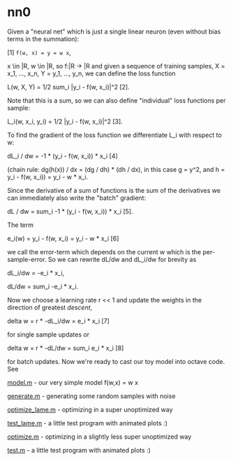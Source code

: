 # nn0

Given a "neural net" which is just a single linear neuron (even without bias terms in the summation):

 [1] <code>f(w, x) = y = w x</code>,

x \in |R, w \in |R, so f:|R -> |R and given a sequence of training samples, X = x_1, ..., x_n, Y = y_1, ..., y_n, we can define the loss function 

L(w, X, Y) = 1/2 sum_i |y_i - f(w, x_i)|^2 [2].

Note that this is a sum, so we can also define "individual" loss functions per sample:

L_i(w, x_i, y_i) = 1/2 |y_i - f(w, x_i)|^2 [3].

To find the gradient of the loss function we differentiate L_i with respect to w:

dL_i / dw = -1 * (y_i - f(w, x_i)) * x_i [4]

(chain rule: dg(h(x)) / dx = (dg / dh) * (dh / dx), in this case g = y^2, and h = y_i - f(w, x_i)) = y_i - w * x_i.

Since the derivative of a sum of functions is the sum of the derivatives we can immediately also write the "batch" gradient:

dL / dw = sum_i -1 * (y_i - f(w, x_i)) * x_i [5].

The term 

e_i(w) = y_i - f(w, x_i) = y_i - w * x_i [6]

we call the error-term which depends on the current w which is the per-sample-error. So we can rewrite dL/dw and dL_i/dw for brevity as

dL_i/dw = -e_i * x_i,

dL/dw = sum_i -e_i * x_i.

Now we choose a learning rate r << 1 and update the weights in the direction of greatest _descent_,

delta w = r * -dL_i/dw = e_i * x_i [7]

for single sample updates or 

delta w = r * -dL/dw = sum_i e_i * x_i [8] 

for batch updates. Now we're ready to cast our toy model into octave code. See

[model.m](model.m) - our very simple model f(w,x) = w  x

[generate.m](generate.m) - generating some random samples with noise

[optimize_lame.m](optimize_lame.m) - optimizing in a super unoptimized way

[test_lame.m](test_lame.m) - a little test program with animated plots :)

[optimize.m](optimize.m) - optimizing in a slightly less super unoptimized way

[test.m](test.m) - a little test program with animated plots :)
